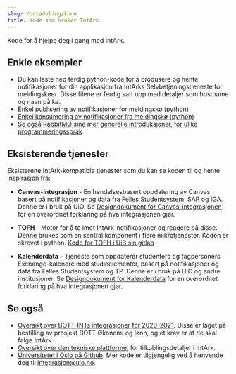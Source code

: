 ```yaml
---
slug: /datadeling/kode
title: Kode som bruker IntArk
---
```


Kode for å hjelpe deg i gang med IntArk.

## Enkle eksempler

* Du kan laste ned ferdig python-kode for å produsere og hente notifikasjoner
  for din applikasjon fra IntArks Selvbetjeningstjeneste for meldingskøer.
  Disse filene er ferdig satt opp med detaljer som hostname og navn på kø.
* [Enkel publisering av notifikasjoner for meldingskø (python)](/datadeling/publisering_simpel.py)
* [Enkel konsumering av notifikasjoner fra meldingskø (python)](/datadeling/konsument_simpel.py)
* [Se også RabbitMQ sine mer generelle introduksjoner, for ulike programmeringsspråk](https://www.rabbitmq.com/getstarted.html)

## Eksisterende tjenester

Eksisterene IntArk-kompatible tjenester som du kan se koden til og hente
inspirasjon fra:

* **Canvas-integrasjon** - En hendelsesbasert oppdatering av Canvas basert på
  notifikasjoner og data fra Felles Studentsystem, SAP og IGA. Denne er i bruk
  på UiO. Se [Designdokument for
  Canvas-integrasjonen](https://www.usit.uio.no/om/organisasjon/bnt/usitint/faglig/designdokumenter/designdokument-canvas-ms.html)
  for en overordnet forklaring på hva integrasjonen gjør.

* **TOFH** - Motor for å ta imot IntArk-notifikasjoner og reagere på disse.
  Denne brukes som en sentral komponent i flere mikrotjenester. Koden er
  skrevet i python. [Kode for TOFH i UiB sin
  gitlab](https://git.app.uib.no/it-bott-integrasjoner/tofh)

* **Kalenderdata** - Tjeneste som oppdaterer studenters og fagpersoners
  Exchange-kalendre med studieelementer, basert på notifikasjoner og data fra
  Felles Studentsystem og TP. Denne er i bruk på UiO og andre institusjoner. Se
  [Designdokument for
  Kalenderdata](https://www.usit.uio.no/om/organisasjon/bnt/usitint/faglig/designdokumenter/designdokument-kada.html)
  for en overordnet forklaring på hva integrasjonen gjør.

## Se også

* [Oversikt over BOTT-INTs integrasjoner for 2020-2021](https://www.bott-samarbeidet.no/fagsamarbeid/it-bott/prosjekter/it-bott-integrasjoner/integrasjoner/). Disse er laget på bestilling av prosjekt BOTT Økonomi og lønn, og et krav er at de skal følge IntArk.
* [Oversikt over den tekniske plattforme](/docs/datadeling/teknisk-plattform/oversikt), for tilkoblingsdetaljer i IntArk.
* [Universitetet i Oslo på Github](https://github.com/unioslo). Mer kode er
  tilgjengelig ved å henvende deg til integrasjon@uio.no.
